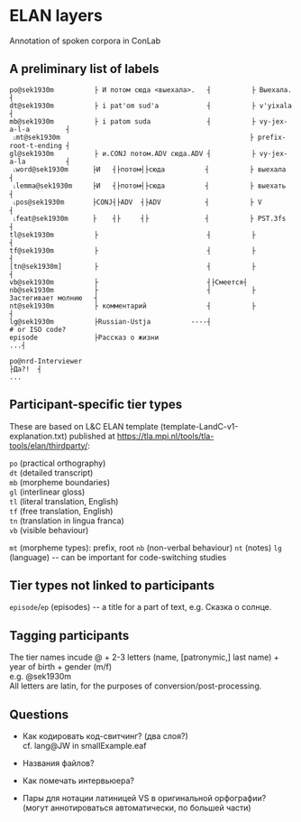 # ELAN layers 
Annotation of spoken corpora in ConLab

## A preliminary list of labels

```
po@sek1930m          ├ И потом сюда <выехала>.   ┤          ├ Выехала.             ┤  
dt@sek1930m          ├ i pat'om sud'a            ┤          ├ v'yixala             ┤  
mb@sek1930m          ├ i patom suda              ┤          ├ vy-jex-a-l-a         ┤   
 ˪mt@sek1930m                                               ├ prefix-root-t-ending ┤  
gl@sek1930m          ├ и.CONJ потом.ADV сюда.ADV ┤          ├ vy-jex-a-la          ┤  
 ˪word@sek1930m      ├И   ┤├потом┤├сюда          ┤          ├ выехала              ┤                  
 ˪lemma@sek1930m     ├И   ┤├потом┤├сюда          ┤          ├ выехать              ┤             
 ˪pos@sek1930m       ├CONJ┤├ADV  ┤├ADV           ┤          ├ V                    ┤           
 ˪feat@sek1930m      ├    ┤├     ┤├              ┤          ├ PST.3fs              ┤        
tl@sek1930m          ├                           ┤          ├                      ┤               
tf@sek1930m          ├                           ┤          ├                      ┤               
[tn@sek1930m]        ├                           ┤          ├                      ┤               
vb@sek1930m          ├                           ┤├Смеется┤                    
nb@sek1930m          ├                           ┤          ├ Застегивает молнию   ┤               
nt@sek1930m          ├ комментарий               ┤          ├                      ┤   
lg@sek1930m          ├Russian-Ustja          ----┤                                    # or ISO code?
episode              ├Рассказ о жизни                                                                ...┤  
```

```
po@nrd-Interviewer                                                                      ├Да?!  ┤   
...  
```

## Participant-specific tier types  
These are based on L&C ELAN template (template-LandC-v1-explanation.txt) published at https://tla.mpi.nl/tools/tla-tools/elan/thirdparty/:  

`po` (practical orthography)  
`dt` (detailed transcript)  
`mb` (morpheme boundaries)  
`gl` (interlinear gloss)  
`tl` (literal translation, English)  
`tf` (free translation, English)  
`tn` (translation in lingua franca)  
`vb` (visible behaviour)  
  
`mt` (morpheme types): prefix, root
`nb` (non-verbal behaviour)
`nt` (notes)
`lg` (language) -- can be important for code-switching studies

## Tier types not linked to participants

`episode`/`ep` (episodes) -- a title for a part of text, e.g. Сказка о солнце.    

## Tagging participants
The tier names incude @ + 2-3 letters (name, [patronymic,] last name) + year of birth + gender (m/f)  
e.g. @sek1930m  
All letters are latin, for the purposes of conversion/post-processing.

## Questions  

* Как кодировать код-свитчинг? (два слоя?)  
cf. lang@JW in smallExample.eaf
  
* Названия файлов?  
  
* Как помечать интервьюера?  
  
* Пары для нотации латиницей VS в оригинальной орфографии? (могут аннотироваться автоматически, по большей части)
